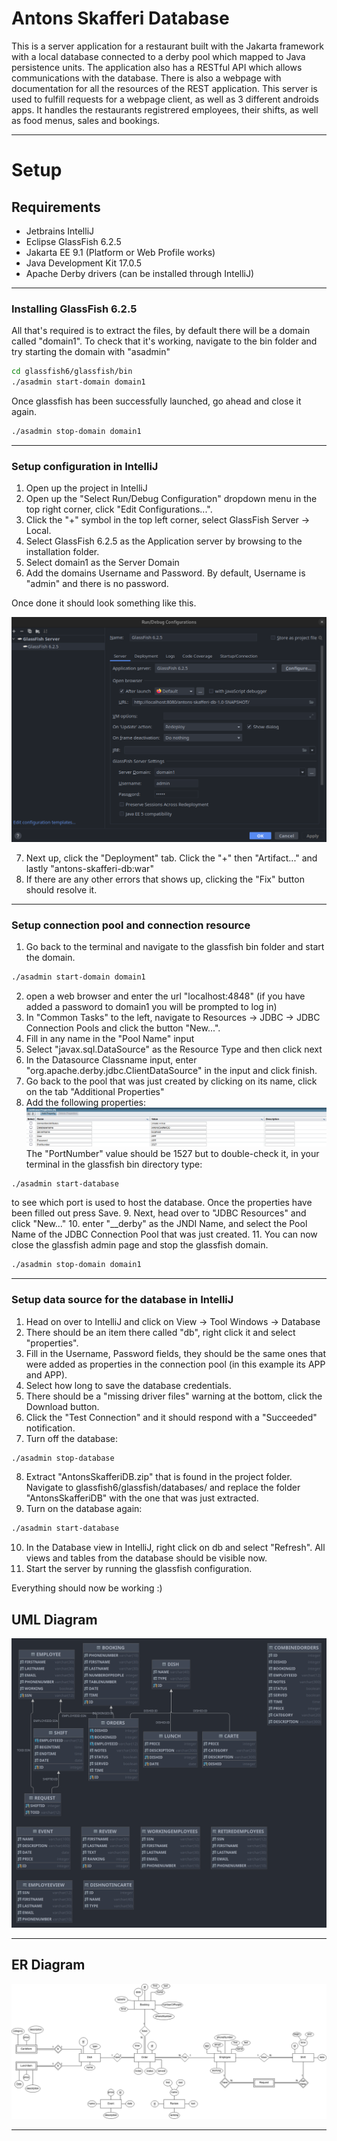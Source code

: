 # Antons Skafferi Database
This is a server application for a restaurant built with the Jakarta framework with a local database connected to a derby pool which mapped to Java persistence units. The application also has a RESTful API which allows communications with the database. There is also a webpage with documentation for all the resources of the REST application. This server is used to fulfill requests for a webpage client, as well as 3 different androids apps. It handles the restaurants registrered employees, their shifts, as well as food menus, sales and bookings.

---

# Setup
## Requirements
* Jetbrains IntelliJ
* Eclipse GlassFish 6.2.5
* Jakarta EE 9.1 (Platform or Web Profile works)
* Java Development Kit 17.0.5
* Apache Derby drivers (can be installed through IntelliJ)
---
### Installing GlassFish 6.2.5
All that's required is to extract the files, by default there will be a domain called "domain1". To check that it's working, navigate to the bin folder and try starting the domain with "asadmin"
```bash
cd glassfish6/glassfish/bin
./asadmin start-domain domain1
```
Once glassfish has been successfully launched, go ahead and close it again.
```bash
./asadmin stop-domain domain1
```
---
### Setup configuration in IntelliJ
1. Open up the project in IntelliJ
2. Open up the "Select Run/Debug Configuration" dropdown menu in the top right corner, click "Edit Configurations...".
3. Click the "+" symbol in the top left corner, select GlassFish Server -> Local.
4. Select GlassFish 6.2.5 as the Application server by browsing to the installation folder.
5. Select domain1 as the Server Domain
6. Add the domains Username and Password. By default, Username is "admin" and there is no password.

Once done it should look something like this.

![](src/main/resources/images/glassfish_configurations.png)

7. Next up, click the "Deployment" tab. Click the "+" then "Artifact..." and lastly "antons-skafferi-db:war"
8. If there are any other errors that shows up, clicking the "Fix" button should resolve it.
---
### Setup connection pool and connection resource
1. Go back to the terminal and navigate to the glassfish bin folder and start the domain.
```bash
./asadmin start-domain domain1 
```
2. open a web browser and enter the url "localhost:4848" (if you have added a password to domain1 you will be prompted to log in)
3. In "Common Tasks" to the left, navigate to Resources -> JDBC -> JDBC Connection Pools and click the button "New...".
4. Fill in any name in the "Pool Name" input
5. Select "javax.sql.DataSource" as the Resource Type and then click next
6. In the Datasource Classname input, enter "org.apache.derby.jdbc.ClientDataSource" in the input and click finish.
7. Go back to the pool that was just created by clicking on its name, click on the tab "Additional Properties"
8. Add the following properties:
![](src/main/resources/images/connection_pool_properties.png)
The "PortNumber" value should be 1527 but to double-check it, in your terminal in the glassfish bin directory type:
```bash
./asadmin start-database
```
to see which port is used to host the database. Once the properties have been filled out press Save.
9. Next, head over to "JDBC Resources" and click "New..."
10. enter "__derby" as the JNDI Name, and select the Pool Name of the JDBC Connection Pool that was just created.
11. You can now close the glassfish admin page and stop the glassfish domain.
```bash
./asadmin stop-domain domain1
```
---
### Setup data source for the database in IntelliJ
1. Head on over to IntelliJ and click on View -> Tool Windows -> Database
2. There should be an item there called "db", right click it and select "properties".
3. Fill in the Username, Password fields, they should be the same ones that were added as properties in the connection pool (in this example its APP and APP).
4. Select how long to save the database credentials.
5. There should be a "missing driver files" warning at the bottom, click the Download button.
6. Click the "Test Connection" and it should respond with a "Succeeded" notification.
7. Turn off the database:
```bash
./asadmin stop-database
```
8. Extract "AntonsSkafferiDB.zip" that is found in the project folder. Navigate to glassfish6/glassfish/databases/ and replace the folder "AntonsSkafferiDB" with the one that was just extracted.
9. Turn on the database again:
```bash
./asadmin start-database
```
10. In the Database view in IntelliJ, right click on db and select "Refresh". All views and tables from the database should be visible now.
11. Start the server by running the glassfish configuration.

Everything should now be working :)

## UML Diagram
![](src/main/resources/images/db_uml.png)

---

## ER Diagram
![](src/main/resources/images/antons-skafferi.drawio.png)

---
